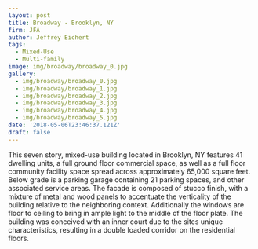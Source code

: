 ```yaml
---
layout: post
title: Broadway - Brooklyn, NY
firm: JFA
author: Jeffrey Eichert
tags:
  - Mixed-Use
  - Multi-family
image: img/broadway/broadway_0.jpg
gallery:
  - img/broadway/broadway_0.jpg
  - img/broadway/broadway_1.jpg
  - img/broadway/broadway_2.jpg
  - img/broadway/broadway_3.jpg
  - img/broadway/broadway_4.jpg
  - img/broadway/broadway_5.jpg
date: '2018-05-06T23:46:37.121Z'
draft: false
---
```


This seven story, mixed-use building located in Brooklyn, NY features 41 dwelling units, a full ground floor commercial space, as well as a full floor community facility space spread across approximately 65,000 square feet. Below grade is a parking garage containing 21 parking spaces, and other associated service areas. The facade is composed of stucco finish, with a mixture of metal and wood panels to accentuate the verticality of the building relative to the neighboring context. Additionally the windows are floor to ceiling to bring in ample light to the middle of the floor plate. The building was conceived with an inner court due to the sites unique characteristics, resulting in a double loaded corridor on the residential floors.
